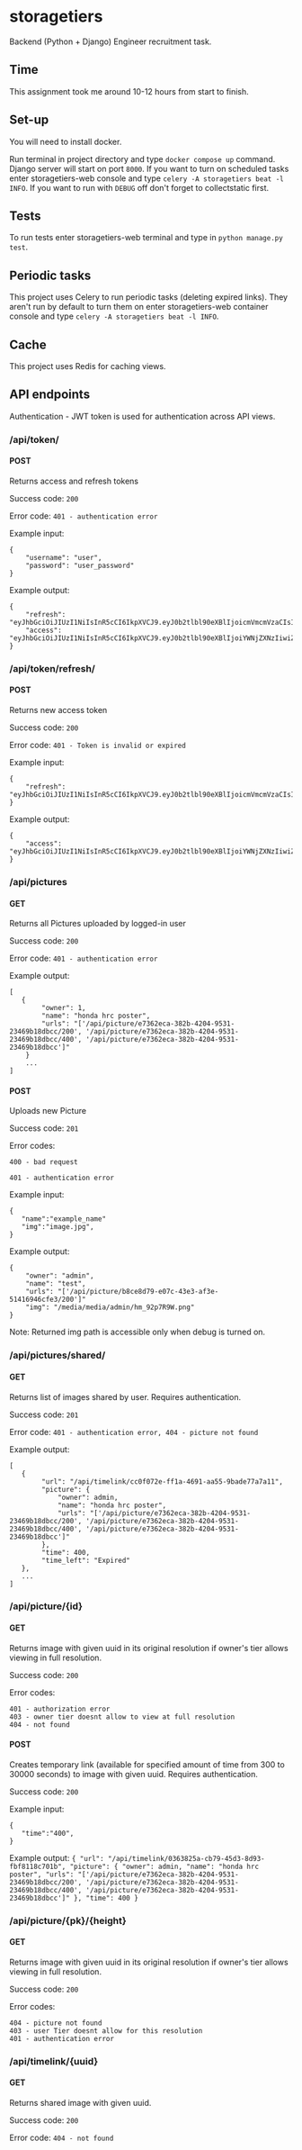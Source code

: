 # storagetiers

Backend (Python + Django) Engineer recruitment task.

## Time

This assignment took me around 10-12 hours from start to finish.

## Set-up
You will need to install docker.

Run terminal in project directory and type `docker compose up` command. Django server will start on port `8000`. If you want to turn on scheduled tasks enter storagetiers-web console and type `celery -A storagetiers beat -l INFO`. If you want to run with `DEBUG` off don't forget to collectstatic first.

## Tests

To run tests enter storagetiers-web terminal and type in `python manage.py test`.

## Periodic tasks

This project uses Celery to run periodic tasks (deleting expired links). They aren't run by default to turn them on enter storagetiers-web container console and type `celery -A storagetiers beat -l INFO`.

## Cache

This project uses Redis for caching views.

## API endpoints

Authentication - JWT token is used for authentication across API views.

### /api/token/

#### POST

Returns access and refresh tokens

Success code: ```200```

Error code: ```401 - authentication error```

Example input:
```
{
    "username": "user",
    "password": "user_password"
}
```

Example output:
```
{
    "refresh": "eyJhbGciOiJIUzI1NiIsInR5cCI6IkpXVCJ9.eyJ0b2tlbl90eXBlIjoicmVmcmVzaCIsImV4cCI6MTY3NzA3MzU3OSwiaWF0IjoxNjc2OTg3MTc5LCJqdGkiOiIzNzUzOGZkYjJkNWM0NmM5YmE1NjhiMDVlZjg2MTM3ZiIsInVzZXJfaWQiOjF9.mp8xlGAkUoBDDZg1gAzWF2fuok685lv5ZVDtRfwYCQk",
    "access": "eyJhbGciOiJIUzI1NiIsInR5cCI6IkpXVCJ9.eyJ0b2tlbl90eXBlIjoiYWNjZXNzIiwiZXhwIjoxNjc2OTg4Mzc5LCJpYXQiOjE2NzY5ODcxNzksImp0aSI6ImMyZDVmMTIxNGFkODRhZDJiMzQ2NmU1ZWNjNjhhOGM4IiwidXNlcl9pZCI6MX0.nSFZqaG0Hd1AVjWsruYFudznSJVxKwNsAuVW64NMxpc"
}
```

### /api/token/refresh/

#### POST

Returns new access token

Success code: ```200```

Error code: ```401 - Token is invalid or expired```

Example input:
```
{
    "refresh": "eyJhbGciOiJIUzI1NiIsInR5cCI6IkpXVCJ9.eyJ0b2tlbl90eXBlIjoicmVmcmVzaCIsImV4cCI6MTY3NzA3MzU3OSwiaWF0IjoxNjc2OTg3MTc5LCJqdGkiOiIzNzUzOGZkYjJkNWM0NmM5YmE1NjhiMDVlZjg2MTM3ZiIsInVzZXJfaWQiOjF9.mp8xlGAkUoBDDZg1gAzWF2fuok685lv5ZVDtRfwYCQk"
}
```
Example output:
```
{
    "access": "eyJhbGciOiJIUzI1NiIsInR5cCI6IkpXVCJ9.eyJ0b2tlbl90eXBlIjoiYWNjZXNzIiwiZXhwIjoxNjc2OTg5MTcyLCJpYXQiOjE2NzY5ODcxNzksImp0aSI6IjVlYTBjMmQxOGZmMjRkNTA4ODBiNjNhOTkxOTA5ODU1IiwidXNlcl9pZCI6MX0.sULHx8PqzRINhdZrpS0B806ZSi_Cs1vcsSLSOGRee_k"
}
```

### /api/pictures

#### GET

Returns all Pictures uploaded by logged-in user

Success code: ```200```

Error code: ```401 - authentication error```

Example output:
```
[
   {
        "owner": 1,
        "name": "honda hrc poster",
        "urls": "['/api/picture/e7362eca-382b-4204-9531-23469b18dbcc/200', '/api/picture/e7362eca-382b-4204-9531-23469b18dbcc/400', '/api/picture/e7362eca-382b-4204-9531-23469b18dbcc']"
    }
    ...
]
```


#### POST

Uploads new Picture

Success code: `201`

Error codes:
```
400 - bad request

401 - authentication error 
```

Example input:

```
{
   "name":"example_name"
   "img":"image.jpg",
}
```
Example output:
```
{
    "owner": "admin",
    "name": "test",
    "urls": "['/api/picture/b8ce8d79-e07c-43e3-af3e-51416946cfe3/200']"
    "img": "/media/media/admin/hm_92p7R9W.png"
}
```
Note: Returned img path is accessible only when debug is turned on.

### /api/pictures/shared/

#### GET

Returns list of images shared by user. Requires authentication.

Success code: `201`

Error code: ```401 - authentication error, 404 - picture not found```

Example output:

````
[
   {
        "url": "/api/timelink/cc0f072e-ff1a-4691-aa55-9bade77a7a11",
        "picture": {
            "owner": admin,
            "name": "honda hrc poster",
            "urls": "['/api/picture/e7362eca-382b-4204-9531-23469b18dbcc/200', '/api/picture/e7362eca-382b-4204-9531-23469b18dbcc/400', '/api/picture/e7362eca-382b-4204-9531-23469b18dbcc']"
        },
        "time": 400,
        "time_left": "Expired"
   },
   ...
]
````

### /api/picture/{id}

#### GET

Returns image with given uuid in its original resolution if owner's tier allows viewing in full resolution.

Success code: `200`

Error codes:

```
401 - authorization error
403 - owner tier doesnt allow to view at full resolution
404 - not found
```

#### POST

Creates temporary link (available for specified amount of time from 300 to 30000 seconds) to image with given uuid. Requires authentication.

Success code: `200`


Example input:
```
{
   "time":"400",
}
```

Example output:
``
{
    "url": "/api/timelink/0363825a-cb79-45d3-8d93-fbf8118c701b",
    "picture": {
        "owner": admin,
        "name": "honda hrc poster",
        "urls": "['/api/picture/e7362eca-382b-4204-9531-23469b18dbcc/200', '/api/picture/e7362eca-382b-4204-9531-23469b18dbcc/400', '/api/picture/e7362eca-382b-4204-9531-23469b18dbcc']"
    },
    "time": 400
}
``

### /api/picture/{pk}/{height}

#### GET

Returns image with given uuid in its original resolution if owner's tier allows viewing in full resolution.

Success code: `200`

Error codes:

```
404 - picture not found
403 - user Tier doesnt allow for this resolution
401 - authentication error
```

### /api/timelink/{uuid}

#### GET

Returns shared image with given uuid.

Success code: `200`

Error code: `404 - not found`

